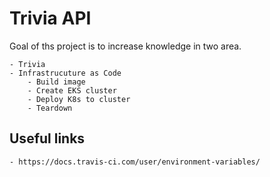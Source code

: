 # Trivia API

Goal of ths project is to increase knowledge in two area.

    - Trivia
    - Infrastrucuture as Code
        - Build image
        - Create EKS cluster
        - Deploy K8s to cluster
        - Teardown

## Useful links
    - https://docs.travis-ci.com/user/environment-variables/